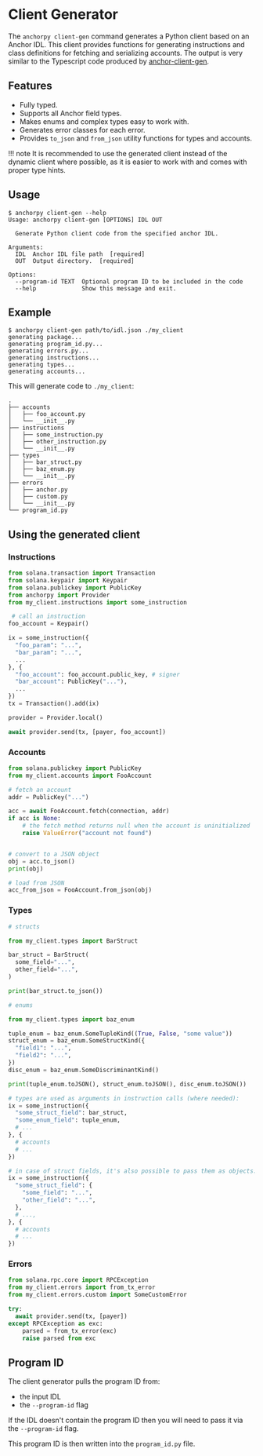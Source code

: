 # Client Generator

The `anchorpy client-gen` command generates a Python client based on an Anchor IDL. This client provides functions for
generating instructions and class definitions for fetching and serializing accounts. The output is very similar
to the Typescript code produced by [anchor-client-gen](https://github.com/kklas/anchor-client-gen).

## Features

- Fully typed.
- Supports all Anchor field types.
- Makes enums and complex types easy to work with.
- Generates error classes for each error.
- Provides `to_json` and `from_json` utility functions for types and accounts.

!!! note
    It is recommended to use the generated client instead of the dynamic client where possible, as it is easier to
    work with and comes with proper type hints.

## Usage

```console
$ anchorpy client-gen --help
Usage: anchorpy client-gen [OPTIONS] IDL OUT

  Generate Python client code from the specified anchor IDL.

Arguments:
  IDL  Anchor IDL file path  [required]
  OUT  Output directory.  [required]

Options:
  --program-id TEXT  Optional program ID to be included in the code
  --help             Show this message and exit.

```

## Example

<div class="termy">

```console
$ anchorpy client-gen path/to/idl.json ./my_client
generating package...
generating program_id.py...
generating errors.py...
generating instructions...
generating types...
generating accounts...
```

</div>

This will generate code to `./my_client`:

```
.
├── accounts
│   ├── foo_account.py
│   └── __init__.py
├── instructions
│   ├── some_instruction.py
│   ├── other_instruction.py
│   └── __init__.py
├── types
│   ├── bar_struct.py
│   ├── baz_enum.py
│   └── __init__.py
├── errors
│   ├── anchor.py
│   ├── custom.py
│   └── __init__.py
└── program_id.py
```

## Using the generated client

### Instructions

```python
from solana.transaction import Transaction
from solana.keypair import Keypair
from solana.publickey import PublicKey
from anchorpy import Provider
from my_client.instructions import some_instruction

 # call an instruction
foo_account = Keypair()

ix = some_instruction({
  "foo_param": "...",
  "bar_param": "...",
  ...
}, {
  "foo_account": foo_account.public_key, # signer
  "bar_account": PublicKey("..."),
  ...
})
tx = Transaction().add(ix)

provider = Provider.local()

await provider.send(tx, [payer, foo_account])
```

### Accounts

```python
from solana.publickey import PublicKey
from my_client.accounts import FooAccount

# fetch an account
addr = PublicKey("...")

acc = await FooAccount.fetch(connection, addr)
if acc is None:
    # the fetch method returns null when the account is uninitialized
    raise ValueError("account not found")


# convert to a JSON object
obj = acc.to_json()
print(obj)

# load from JSON
acc_from_json = FooAccount.from_json(obj)
```

### Types

```python
# structs

from my_client.types import BarStruct

bar_struct = BarStruct(
  some_field="...",
  other_field="...",
)

print(bar_struct.to_json())
```

```python
# enums

from my_client.types import baz_enum

tuple_enum = baz_enum.SomeTupleKind((True, False, "some value"))
struct_enum = baz_enum.SomeStructKind({
  "field1": "...",
  "field2": "...",
})
disc_enum = baz_enum.SomeDiscriminantKind()

print(tuple_enum.toJSON(), struct_enum.toJSON(), disc_enum.toJSON())
```

```python
# types are used as arguments in instruction calls (where needed):
ix = some_instruction({
  "some_struct_field": bar_struct,
  "some_enum_field": tuple_enum,
  # ...
}, {
  # accounts
  # ...
})

# in case of struct fields, it's also possible to pass them as objects:
ix = some_instruction({
  "some_struct_field": {
    "some_field": "...",
    "other_field": "...",
  },
  # ...,
}, {
  # accounts
  # ...
})
```

### Errors

```python
from solana.rpc.core import RPCException
from my_client.errors import from_tx_error
from my_client.errors.custom import SomeCustomError

try:
  await provider.send(tx, [payer])
except RPCException as exc:
    parsed = from_tx_error(exc)
    raise parsed from exc
```

## Program ID

The client generator pulls the program ID from:

- the input IDL
- the `--program-id` flag

If the IDL doesn't contain the program ID then you will need to pass it via the `--program-id` flag.

This program ID is then written into the `program_id.py` file.

